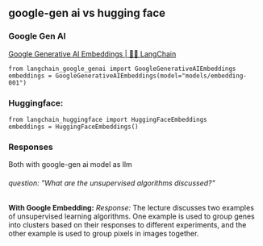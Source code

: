 ## google-gen ai vs hugging face
### Google Gen AI
[Google Generative AI Embeddings | 🦜️🔗 LangChain](https://python.langchain.com/v0.2/docs/integrations/text_embedding/google_generative_ai/)
```
from langchain_google_genai import GoogleGenerativeAIEmbeddings  
embeddings = GoogleGenerativeAIEmbeddings(model="models/embedding-001") 
```

### Huggingface:
	
```
from langchain_huggingface import HuggingFaceEmbeddings 
embeddings = HuggingFaceEmbeddings()

```

### Responses
Both with google-gen ai model as llm

###### question: "What are the unsupervised algorithms discussed?"
**With Google Embedding:**
*Response:* The lecture discusses two examples of unsupervised learning algorithms. One example is used to group genes into clusters based on their responses to different experiments, and the other example is used to group pixels in images together.
